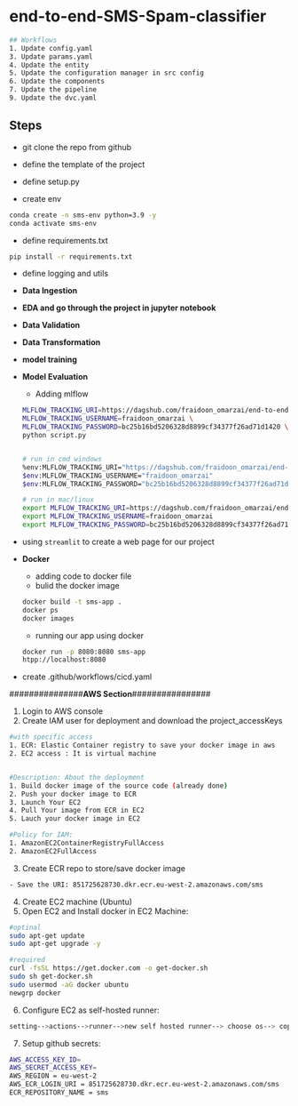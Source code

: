 # end-to-end-SMS-Spam-classifier

```bash
## Workflows
1. Update config.yaml
3. Update params.yaml
4. Update the entity
5. Update the configuration manager in src config
6. Update the components
7. Update the pipeline 
9. Update the dvc.yaml
```

## Steps

- git clone the repo from github

- define the template of the project

- define setup.py

- create env

```bash
conda create -n sms-env python=3.9 -y
conda activate sms-env
```

- define requirements.txt

```bash
pip install -r requirements.txt
```

- define logging and utils

- **Data Ingestion**

- **EDA and go through the project in jupyter notebook**

- **Data Validation**

- **Data Transformation**

- **model training**

- **Model Evaluation**

    - Adding mlflow

    ```bash
    MLFLOW_TRACKING_URI=https://dagshub.com/fraidoon_omarzai/end-to-end-SMS-Spam-classifier.mlflow \
    MLFLOW_TRACKING_USERNAME=fraidoon_omarzai \
    MLFLOW_TRACKING_PASSWORD=bc25b16bd5206328d8899cf34377f26ad71d1420 \
    python script.py


    # run in cmd windows
    %env:MLFLOW_TRACKING_URI="https://dagshub.com/fraidoon_omarzai/end-to-end-SMS-Spam-classifier.mlflow"
    $env:MLFLOW_TRACKING_USERNAME="fraidoon_omarzai"
    $env:MLFLOW_TRACKING_PASSWORD="bc25b16bd5206328d8899cf34377f26ad71d1420"

    # run in mac/linux
    export MLFLOW_TRACKING_URI=https://dagshub.com/fraidoon_omarzai/end-to-end-SMS-Spam-classifier.mlflow
    export MLFLOW_TRACKING_USERNAME=fraidoon_omarzai 
    export MLFLOW_TRACKING_PASSWORD=bc25b16bd5206328d8899cf34377f26ad71d1420
    ```

- using `streamlit` to create a web page for our project

- **Docker**

    - adding code to docker file
    - bulid the docker image
    ```bash
    docker build -t sms-app .
    docker ps
    docker images
    ```
    - running our app using docker

    ```bash
    docker run -p 8080:8080 sms-app
    htpp://localhost:8080
    ```

- create .github/workflows/cicd.yaml


###############**AWS Section**################

1. Login to AWS console
2. Create IAM user for deployment and download the project_accessKeys

```bash
#with specific access
1. ECR: Elastic Container registry to save your docker image in aws
2. EC2 access : It is virtual machine


#Description: About the deployment
1. Build docker image of the source code (already done)
2. Push your docker image to ECR
3. Launch Your EC2 
4. Pull Your image from ECR in EC2
5. Lauch your docker image in EC2

#Policy for IAM:
1. AmazonEC2ContainerRegistryFullAccess
2. AmazonEC2FullAccess

```
3. Create ECR repo to store/save docker image
```bash
- Save the URI: 851725628730.dkr.ecr.eu-west-2.amazonaws.com/sms
```
4. Create EC2 machine (Ubuntu)
5. Open EC2 and Install docker in EC2 Machine:
```bash
#optinal
sudo apt-get update
sudo apt-get upgrade -y

#required
curl -fsSL https://get.docker.com -o get-docker.sh
sudo sh get-docker.sh
sudo usermod -aG docker ubuntu
newgrp docker
```
6. Configure EC2 as self-hosted runner:
```bash
setting-->actions-->runner-->new self hosted runner--> choose os--> copy each command and run it on EC2 Instance Connect
```
7. Setup github secrets:
```bash
AWS_ACCESS_KEY_ID=
AWS_SECRET_ACCESS_KEY=
AWS_REGION = eu-west-2
AWS_ECR_LOGIN_URI = 851725628730.dkr.ecr.eu-west-2.amazonaws.com/sms
ECR_REPOSITORY_NAME = sms
```